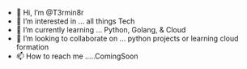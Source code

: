 - 👋 Hi, I’m @T3rmin8r
- 👀 I’m interested in ... all things Tech
- 🌱 I’m currently learning ... Python, Golang, & Cloud
- 💞️ I’m looking to collaborate on ... python projects or learning cloud formation
- 📫 How to reach me .....ComingSoon


<!---
is a ✨ special ✨ repository because its `README.md` (this file) appears on your GitHub profile.
You can click the Preview link to take a look at your changes.
--->
